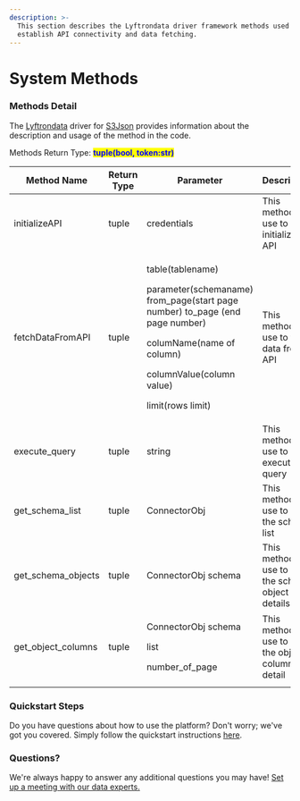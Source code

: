 ```yaml
---
description: >-
  This section describes the Lyftrondata driver framework methods used to
  establish API connectivity and data fetching.
---
```


# System Methods

### Methods Detail

The [Lyftrondata](https://www.lyftrondata.com/) driver for [S3Json](https://www.lyftrondata.com/integration/technology-analytics/amazon-s3/) provides information about the description and usage of the method in the code.

Methods Return Type: <mark style="color:blue;">**tuple(bool, token:str)**</mark>

| Method Name          | Return Type | Parameter                                                                                                                                                                                          | Description                                         |
| -------------------- | ----------- | -------------------------------------------------------------------------------------------------------------------------------------------------------------------------------------------------- | --------------------------------------------------- |
| initializeAPI        | tuple       | credentials                                                                                                                                                                                        | This method is use to initialize the API            |
| fetchDataFromAPI     | tuple       | <p>table(tablename)</p><p>parameter(schemaname) from_page(start page number) to_page (end page number)</p><p>columName(name of column)</p><p>columnValue(column value)</p><p>limit(rows limit)</p> | This method is use to fetch data from API           |
| execute\_query       | tuple       | string                                                                                                                                                                                             | This method is use to execute query                 |
| get\_schema\_list    | tuple       | ConnectorObj                                                                                                                                                                                       | This method is use to get the schema list           |
| get\_schema\_objects | tuple       | ConnectorObj schema                                                                                                                                                                                | This method is use to get the schema object details |
| get\_object\_columns | tuple       | <p>ConnectorObj schema</p><p>list</p><p>number_of_page</p>                                                                                                                                         | This method is use to get the object columns detail |
|                      |             |                                                                                                                                                                                                    |                                                     |

### Quickstart Steps

Do you have questions about how to use the platform? Don't worry; we've got you covered. Simply follow the quickstart instructions [here](../../amazon-s3-4/).

### Questions? <a href="#questions" id="questions"></a>

We're always happy to answer any additional questions you may have! [Set up a meeting with our data experts.](https://www.lyftrondata.com/book-a-meeting/)

